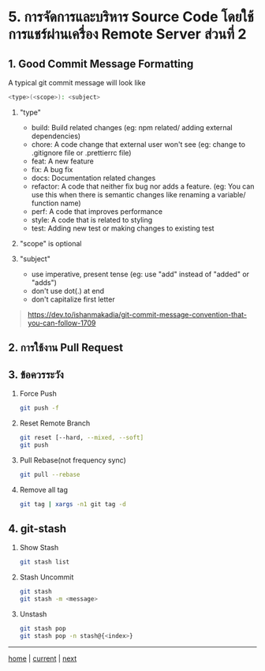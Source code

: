 # 5. การจัดการและบริหาร Source Code โดยใช้การแชร์ผ่านเครื่อง Remote Server ส่วนที่ 2

## 1. Good Commit Message Formatting

A typical git commit message will look like

```sh
<type>(<scope>): <subject>
```

1. "type"

   - build: Build related changes (eg: npm related/ adding external dependencies)
   - chore: A code change that external user won't see (eg: change to .gitignore file or .prettierrc file)
   - feat: A new feature
   - fix: A bug fix
   - docs: Documentation related changes
   - refactor: A code that neither fix bug nor adds a feature. (eg: You can use this when there is semantic changes like renaming a variable/ function name)
   - perf: A code that improves performance
   - style: A code that is related to styling
   - test: Adding new test or making changes to existing test

2. "scope" is optional

3. "subject"
   - use imperative, present tense (eg: use "add" instead of "added" or "adds")
   - don't use dot(.) at end
   - don't capitalize first letter

> https://dev.to/ishanmakadia/git-commit-message-convention-that-you-can-follow-1709

## 2. การใช้งาน Pull Request

## 3. ข้อควรระวัง

1. Force Push

   ```sh
   git push -f
   ```

2. Reset Remote Branch

   ```sh
   git reset [--hard, --mixed, --soft]
   git push
   ```

3. Pull Rebase(not frequency sync)

   ```sh
   git pull --rebase
   ```

4. Remove all tag

   ```sh
   git tag | xargs -n1 git tag -d
   ```

## 4. git-stash

1. Show Stash

   ```sh
   git stash list
   ```

2. Stash Uncommit

   ```sh
   git stash
   git stash -m <message>
   ```

3. Unstash

   ```sh
   git stash pop
   git stash pop -n stash@{<index>}
   ```

---

[home](../../README.md#) | [current](../../README.md#5-การจัดการและบริหาร-source-code-โดยใช้การแชร์ผ่านเครื่อง-remote-server-ส่วนที่-2) | [next](../../README.md#6-การบริหารและจัดการ-branch-โดยวิธี-branch-by-environment)
